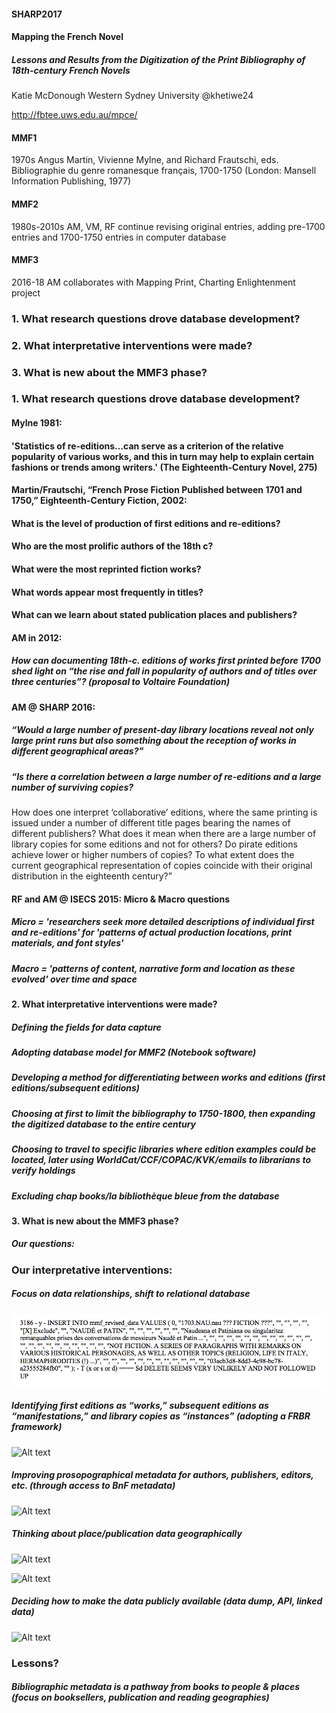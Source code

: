 #### SHARP2017

#### Mapping the French Novel
##### Lessons and Results from the Digitization of the Print Bibliography of 18th-century French Novels

Katie McDonough
Western Sydney University
@khetiwe24

http://fbtee.uws.edu.au/mpce/


#### MMF1		
1970s	Angus Martin, Vivienne Mylne, and Richard Frautschi, eds. Bibliographie du genre romanesque français, 1700-1750 (London: Mansell Information Publishing, 1977)

#### MMF2		
1980s-2010s AM, VM, RF continue revising original entries, adding pre-1700 entries and 1700-1750 entries in computer database

#### MMF3		
2016-18	AM collaborates with Mapping Print, Charting Enlightenment project


### 1. What research questions drove database development?
### 2. What interpretative interventions were made?
### 3. What is new about the MMF3 phase?


### 1. What research questions drove database development?
#### Mylne 1981:
#### 'Statistics of re-editions…can serve as a criterion of the relative popularity of various works, and this in turn may help to explain certain fashions or trends among writers.' (The Eighteenth-Century Novel, 275) 


#### Martin/Frautschi, “French Prose Fiction Published between 1701 and 1750,” Eighteenth-Century Fiction, 2002: 
#### What is the level of production of first editions and re-editions?
#### Who are the most prolific authors of the 18th c?
#### What were the most reprinted fiction works?
#### What words appear most frequently in titles?
#### What can we learn about stated publication places and publishers?


#### AM in 2012:
##### How can documenting 18th-c. editions of works first printed before 1700 shed light on “the rise and fall in popularity of authors and of titles over three centuries”? (proposal to Voltaire Foundation)


#### AM @ SHARP 2016:
##### “Would a large number of present-day library locations reveal not only large print runs but also something about the reception of works in different geographical areas?” 
##### “Is there a correlation between a large number of re-editions and a large number of surviving copies? 
How does one interpret ‘collaborative’ editions, where the same printing is issued under a number of different title pages bearing the names of different publishers? What does it mean when there are a large number of library copies for some editions and not for others?
 Do pirate editions achieve lower or higher numbers of copies? 
To what extent does the current geographical representation of copies coincide with their original distribution in the eighteenth century?” 


#### RF and AM @ ISECS 2015: Micro & Macro questions
##### Micro = 'researchers seek more detailed descriptions of individual first and re-editions' for 'patterns of actual production locations, print materials, and font styles' 
##### Macro = 'patterns of content, narrative form and location as these evolved' over time and space 


#### 2. What interpretative interventions were made?
##### Defining the fields for data capture
##### Adopting database model for MMF2 (Notebook software)
##### Developing a method for differentiating between works and editions (first editions/subsequent editions)
##### Choosing at first to limit the bibliography to 1750-1800, then expanding the digitized database to the entire century
##### Choosing to travel to specific libraries where edition examples could be located, later using WorldCat/CCF/COPAC/KVK/emails to librarians to verify holdings
##### Excluding chap books/la bibliothèque bleue from the database


#### 3. What is new about the MMF3 phase?	
##### Our questions: 


### Our interpretative interventions:
##### Focus on data relationships, shift to relational database
![Alt text](sharp2017/notebook_export.png)

##### Identifying first editions as “works,” subsequent editions as “manifestations,” and library copies as “instances” (adopting a FRBR framework)
![Alt text](/Users/katherinemcdonough/Documents/Github/kmcdono2.github.io/sharp2017/BnF_FRBR_example.jpg)


##### Improving prosopographical metadata for authors, publishers, editors, etc. (through access to BnF metadata)
![Alt text](/Users/katherinemcdonough/Documents/Github/kmcdono2.github.io/sharp2017bnf_export.png)


##### Thinking about place/publication data geographically
![Alt text](/Users/katherinemcdonough/Documents/Github/kmcdono2.github.io/sharp2017/fictitious_imprints.png)


![Alt text](/Users/katherinemcdonough/Documents/Github/kmcdono2.github.io/sharp2017/place_geolocation_errors.png)


##### Deciding how to make the data publicly available (data dump, API, linked data)
![Alt text](/Users/katherinemcdonough/Documents/Github/kmcdono2.github.io/sharp2017/FBTEE_download.png)


### Lessons?
##### Bibliographic metadata is a pathway from books to people & places (focus on booksellers, publication and reading geographies)


























